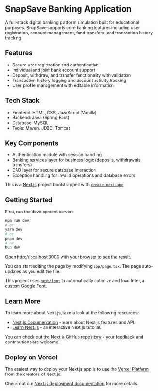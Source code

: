 # SnapSave Banking Application

A full-stack digital banking platform simulation built for educational purposes. SnapSave supports core banking features including user registration, account management, fund transfers, and transaction history tracking.

## Features

- Secure user registration and authentication
- Individual and joint bank account support
- Deposit, withdraw, and transfer functionality with validation
- Transaction history logging and account activity tracking
- User profile management with editable information

## Tech Stack

- Frontend: HTML, CSS, JavaScript (Vanilla)
- Backend: Java (Spring Boot)
- Database: MySQL
- Tools: Maven, JDBC, Tomcat

## Key Components

- Authentication module with session handling
- Banking services layer for business logic (deposits, withdrawals, transfers)
- DAO layer for secure database interaction
- Exception handling for invalid operations and database errors

This is a [Next.js](https://nextjs.org/) project bootstrapped with [`create-next-app`](https://github.com/vercel/next.js/tree/canary/packages/create-next-app).

## Getting Started

First, run the development server:

```bash
npm run dev
# or
yarn dev
# or
pnpm dev
# or
bun dev
```

Open [http://localhost:3000](http://localhost:3000) with your browser to see the result.

You can start editing the page by modifying `app/page.tsx`. The page auto-updates as you edit the file.

This project uses [`next/font`](https://nextjs.org/docs/basic-features/font-optimization) to automatically optimize and load Inter, a custom Google Font.

## Learn More

To learn more about Next.js, take a look at the following resources:

- [Next.js Documentation](https://nextjs.org/docs) - learn about Next.js features and API.
- [Learn Next.js](https://nextjs.org/learn) - an interactive Next.js tutorial.

You can check out [the Next.js GitHub repository](https://github.com/vercel/next.js/) - your feedback and contributions are welcome!

## Deploy on Vercel

The easiest way to deploy your Next.js app is to use the [Vercel Platform](https://vercel.com/new?utm_medium=default-template&filter=next.js&utm_source=create-next-app&utm_campaign=create-next-app-readme) from the creators of Next.js.

Check out our [Next.js deployment documentation](https://nextjs.org/docs/deployment) for more details.
